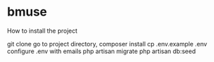 # bmuse
How to install the project

git clone 
go to project directory, composer install
cp .env.example .env
configure .env with emails
php artisan migrate
php artisan db:seed



